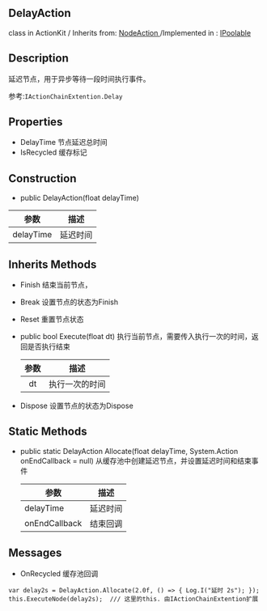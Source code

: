 ## DelayAction
class in ActionKit / Inherits from: [NodeAction ](ActionKitAPI/Action/NodeAction.md)  /Implemented in : [IPoolable]()

## Description
延迟节点，用于异步等待一段时间执行事件。

参考:```IActionChainExtention.Delay```

## Properties
- DelayTime  		    节点延迟总时间
- IsRecycled        缓存标记

## Construction

* public DelayAction(float delayTime)	

| 参数      | 描述     |
| --------- | -------- |
| delayTime | 延迟时间 |

## Inherits Methods

* Finish			      结束当前节点，

* Break             设置节点的状态为Finish

* Reset             重置节点状态

* public bool Execute(float dt)     执行当前节点，需要传入执行一次的时间，返回是否执行结束
  
  |参数|描述|
  |:--:|:----:|
  |dt|执行一次的时间|

* Dispose                          设置节点的状态为Dispose

## Static Methods

- public static DelayAction Allocate(float delayTime, System.Action onEndCallback = null)	 从缓存池中创建延迟节点，并设置延迟时间和结束事件


  | 参数          | 描述     |
  | ------------- | -------- |
  | delayTime     | 延迟时间 |
  | onEndCallback | 结束回调 |

## Messages

- OnRecycled                    缓存池回调

```
var delay2s = DelayAction.Allocate(2.0f, () => { Log.I("延时 2s"); });
this.ExecuteNode(delay2s);  /// 这里的this. 由IActionChainExtention扩展
```

